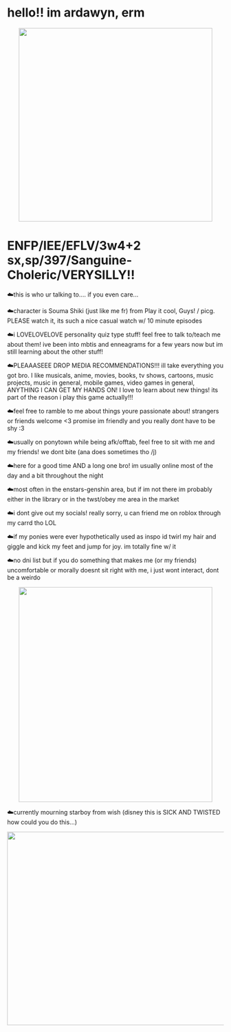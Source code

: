 # hello!! im ardawyn, erm

<p align="center">
<img width="450" height="450" src= "https://github.com/Yoosunoovy/Yoosunoovy/assets/155345103/ebae6831-3762-4de9-af4d-51c62989c889)"
</p>

# ENFP/IEE/EFLV/3w4+2 sx,sp/397/Sanguine-Choleric/VERYSILLY!!

☁️this is who ur talking to.... if you even care...

☁️character is Souma Shiki (just like me fr) from Play it cool, Guys! / picg. PLEASE watch it, its such a nice casual watch w/ 10 minute episodes

☁️i LOVELOVELOVE personality quiz type stuff! feel free to talk to/teach me about them! ive been into mbtis and enneagrams for a few years now but im still learning about the other stuff!

☁️PLEAAASEEE DROP MEDIA RECOMMENDATIONS!!! ill take everything you got bro. I like musicals, anime, movies, books, tv shows, cartoons, music projects, music in general, mobile games, video games in general, ANYTHING I CAN GET MY HANDS ON! I love to learn about new things! its part of the reason i play this game actually!!!

☁️feel free to ramble to me about things youre passionate about! strangers or friends welcome <3 promise im friendly and you really dont have to be shy :3

☁️usually on ponytown while being afk/offtab, feel free to sit with me and my friends! we dont bite (ana does sometimes tho /j)

☁️here for a good time AND a long one bro! im usually online most of the day and a bit throughout the night

☁️most often in the enstars-genshin area, but if im not there im probably either in the library or in the twst/obey me area in the market

☁️i dont give out my socials! really sorry, u can friend me on roblox through my carrd tho LOL

☁️if my ponies were ever hypothetically used as inspo id twirl my hair and giggle and kick my feet and jump for joy. im totally fine w/ it

☁️no dni list but if you do something that makes me (or my friends) uncomfortable or morally doesnt sit right with me, i just wont interact, dont be a weirdo

<p align="center">
<img width="450" height="500" src= "https://github.com/Yoosunoovy/Yoosunoovy/assets/155345103/c07842f1-898f-4d03-ac55-3715987fdd12"
</p>

☁️currently mourning starboy from wish (disney this is SICK AND TWISTED how could you do this...)

<p align="left">
<img width="650" height="450" src= "https://github.com/Yoosunoovy/Yoosunoovy/assets/155345103/a4528e49-3a6e-4852-9dd2-3a4289ed238f"
</p>
